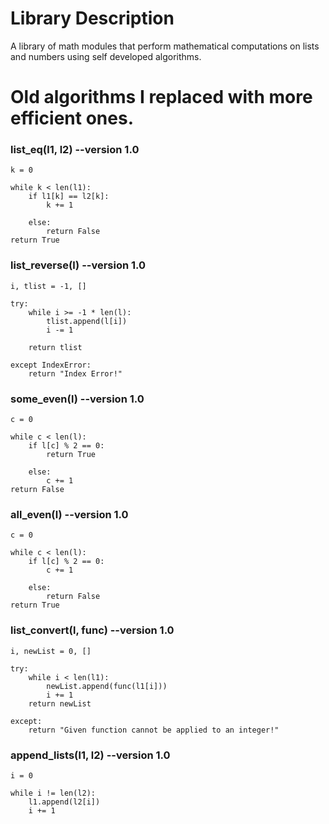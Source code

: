 # Library Description
A library of math modules that perform mathematical computations on lists and numbers using self developed algorithms.

# Old algorithms I replaced with more efficient ones.
### list_eq(l1, l2) --version 1.0
    k = 0
    
    while k < len(l1):
        if l1[k] == l2[k]:
            k += 1
    
        else:
            return False
    return True

### list_reverse(l) --version 1.0
    i, tlist = -1, []
    
    try:
        while i >= -1 * len(l):
            tlist.append(l[i])
            i -= 1
    
        return tlist
    
    except IndexError:
        return "Index Error!"
        
### some_even(l) --version 1.0
    c = 0
    
    while c < len(l):
        if l[c] % 2 == 0:
            return True
    
        else:
            c += 1
    return False
    
### all_even(l) --version 1.0
    c = 0
    
    while c < len(l):
        if l[c] % 2 == 0:
            c += 1
    
        else:
            return False
    return True
    
### list_convert(l, func) --version 1.0
    i, newList = 0, []
    
    try:
        while i < len(l1):
            newList.append(func(l1[i]))
            i += 1
        return newList
    
    except:
        return "Given function cannot be applied to an integer!"
        
### append_lists(l1, l2) --version 1.0
    i = 0
    
    while i != len(l2):
        l1.append(l2[i])
        i += 1
